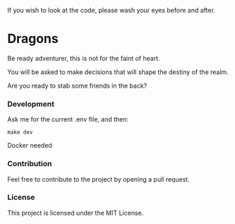 If you wish to look at the code, please wash your eyes before and after.

# Dragons

Be ready adventurer, this is not for the faint of heart. 

You will be asked to make decisions that will shape the destiny of the realm.

Are you ready to stab some friends in the back?

### Development

Ask me for the current .env file, and then:
```
make dev
```
Docker needed

### Contribution
Feel free to contribute to the project by opening a pull request.

### License
This project is licensed under the MIT License.